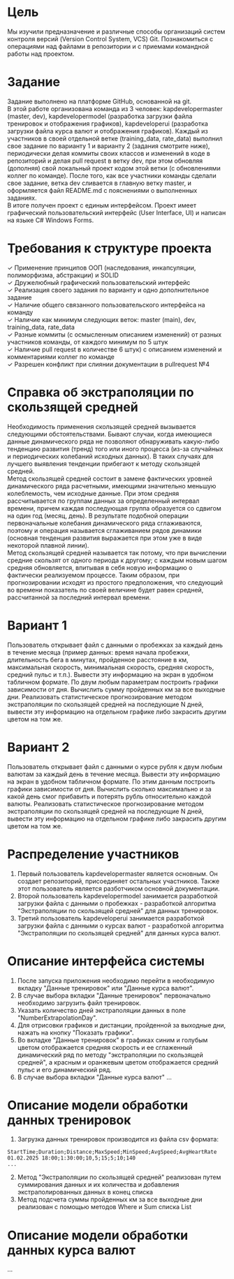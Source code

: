 # Цель
Мы изучили предназначение и различные способы организаций систем контроля версий (Version Control System, VCS) Git. Познакомиться с операциями над файлами в репозитории и с приемами командной работы над проектом.

# Задание
Задание выполнено на платформе GitHub, основанной на git.  
В этой работе организована команда из 3 человек: kapdevelopermaster (master, dev), kapdevelopermodel (разработка загрузки файла тренировок и отображения графиков), kapdeveloperui (разработка загрузки файла курса валют и отображения графиков).
Каждый из участников в своей отдельной ветке (training_data, rate_data) выполнил свое задание по варианту 1 и варианту 2 (задания смотрите ниже), периодически делая коммиты своих классов и изменений в коде в репозиторий и делая pull request в ветку dev, при этом обновляя (дополняя) свой локальный проект кодом этой ветки (с обновлениями коллег по команде). После того, как все участники команды сделали свое задание, ветка dev сливается в главную ветку master, и оформляется файл README.md с пояснениями о выполненных заданиях.  
В итоге получен проект с единым интерфейсом.
Проект имеет графический пользовательский интерфейс (User Interface, UI) и написан на языке C# Windows Forms.

# Требования к структуре проекта
✓ Применение принципов ООП (наследования, инкапсуляции, полиморфизма, абстракции) и SOLID  
✓ Дружелюбный графический пользовательский интерфейс  
✓ Реализация своего задания по варианту и одно дополнительное задание  
✓ Наличие общего связанного пользовательского интерфейса на команду  
✓ Наличие как минимум следующих веток: master (main), dev, training_data, rate_data  
✓ Разные коммиты (с осмысленным описанием изменений) от разных участников команды, от каждого минимум по 5 штук  
✓ Наличие pull request в количестве 6 штук) с описанием изменений и комментариями коллег по команде  
✓ Разрешен конфликт при слиянии документации в pullrequest №4  

# Справка об экстраполяции по скользящей средней
Необходимость применения скользящей средней вызывается следующими обстоятельствами. Бывают случаи, когда имеющиеся данные динамического ряда не позволяют обнаруживать какую-либо тенденцию развития (тренд) того или иного процесса (из-за случайных и периодических колебаний исходных данных). В таких случаях для лучшего выявления тенденции прибегают к методу скользящей средней.  
Метод скользящей средней состоит в замене фактических уровней динамического ряда расчетными, имеющими значительно меньшую колеблемость, чем исходные данные. При этом средняя рассчитывается по группам данных за определенный интервал времени, причем каждая последующая группа образуется со сдвигом на один год (месяц, день). В результате подобной операции первоначальные колебания динамического ряда сглаживаются, поэтому и операция называется сглаживанием рядов динамики (основная тенденция развития выражается при этом уже в виде некоторой плавной линии).  
Метод скользящей средней называется так потому, что при вычислении средние скользят от одного периода к другому; с каждым новым шагом средняя обновляется, впитывая в себя новую информацию о фактически реализуемом процессе. Таким образом, при прогнозировании исходят из простого предположения, что следующий во времени показатель по своей величине будет равен средней, рассчитанной за последний интервал времени.

# Вариант 1
Пользователь открывает файл с данными о пробежках за каждый день в течение месяца (пример данных: время начала пробежки, длительность бега в минутах, пройденное расстояние в км, максимальная скорость, минимальная скорость, средняя скорость, средний пульс и т.п.). Вывести эту информацию на экран в удобном табличном формате. По двум любым параметрам построить графики зависимости от дня. Вычислить сумму пройденных км за все выходные дни. Реализовать статистическое прогнозирование методом экстраполяции по скользящей средней на последующие N дней, вывести эту информацию на отдельном графике либо закрасить другим цветом на том же.

# Вариант 2
Пользователь открывает файл с данными о курсе рубля к двум любым валютам за каждый день в течение месяца. Вывести эту информацию на экран в удобном табличном формате. По этим данным построить графики зависимости от дня. Вычислить сколько максимально и за какой день смог прибавить и потерять рубль относительно каждой валюты. Реализовать статистическое прогнозирование методом экстраполяции по скользящей средней на последующие N дней, вывести эту информацию на отдельном графике либо закрасить другим цветом на том же.

# Распределение участников
1. Первый пользователь kapdevelopermaster является основным. Он создает репозиторий, присоединяет остальных участников. Также этот пользователь является разботчиком основной документации.
2. Второй пользователь kapdevelopermodel занимается разработкой загрузки файла с данными о пробежках - разработкой алгоритма "Экстраполяции по скользящей средней" для данных тренировок.
3. Третий пользователь kapdeveloperui занимается разработкой загрузки файла с данными о курсах валют - разработкой алгоритма "Экстраполяции по скользящей средней" для данных курса валют.

# Описание интерфейса системы
1. После запуска приложения необходимо перейти в необходимую вкладку "Данные тренировок" или "Данные курса валют".
2. В случае выбора вкладки "Данные тренировок" первоначально необходимо загрузить файл тренировок.
3. Указать количество дней экстраполяции данных в поле "NumberExtrapolationDay".
4. Для отрисовки графиков и дистанции, пройденной за выходные дни, нажать на кнопку "Показать графики".
5. Во вкладке "Данные тренировок" в графиках синим и голубым цветом отображается средняя скорость и ее сглаженный динамический ряд по методу "экстраполяции по скользящей средней", а красным и оранжевым цветом отображается средний пульс и его динамический ряд.
6. В случае выбора вкладки "Данные курса валют" ...

# Описание модели обработки данных тренировок
1. Загрузка данных тренировок производится из файла csv формата:
```
StartTime;Duration;Distance;MaxSpeed;MinSpeed;AvgSpeed;AvgHeartRate
01.02.2025 18:00;1:30:00;10,5;15;5;10;140
...
```
2. Метод "Экстраполяции по скользящей средней" реализован путем суммирования данных и их количества и добавления экстраполированных данных в конец списка
3. Метод подсчета суммы пройденных км за все выходные дни реализован с помощью методов Where и Sum списка List
# Описание модели обработки данных курса валют
...